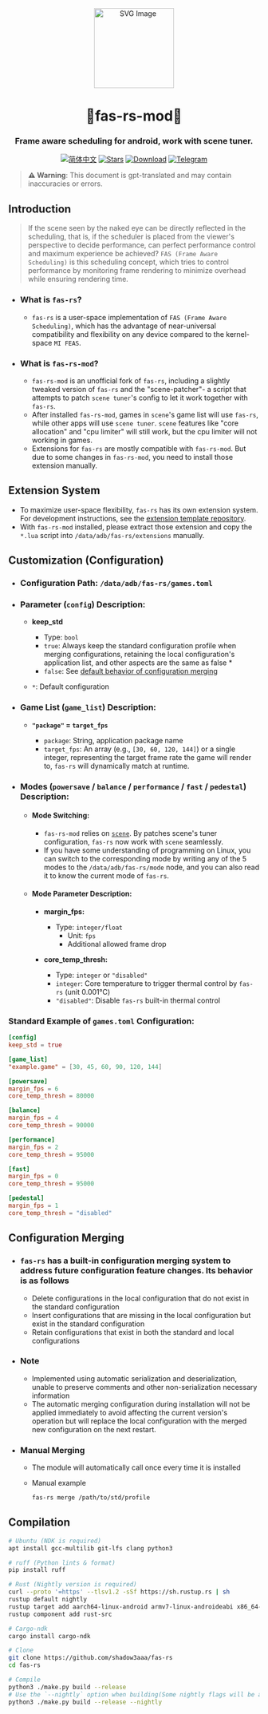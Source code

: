 <div align="center">

<img src="assets/icon.svg" width="160" height="160" style="display: block; margin: 0 auto;" alt="SVG Image">

# **🐶fas-rs-mod🐶**

### Frame aware scheduling for android, work with scene tuner.

[![简体中文][readme-cn-badge]][readme-cn-url]
[![Stars][stars-badge]][stars-url]
[![Download][download-badge]][download-url]
[![Telegram][telegram-badge]][telegram-url]

</div>

> **⚠ Warning**: This document is gpt-translated and may contain inaccuracies or errors.

[readme-cn-badge]: https://img.shields.io/badge/README-简体中文-blue.svg?style=for-the-badge&logo=readme
[readme-cn-url]: README.md
[stars-badge]: https://img.shields.io/github/stars/DdogezD/fas-rs-mod?style=for-the-badge&logo=github
[stars-url]: https://github.com/DdogezD/fas-rs-mod
[download-badge]: https://img.shields.io/github/downloads/DdogezD/fas-rs-mod/total?style=for-the-badge&logo=download
[download-url]: https://github.com/DdogezD/fas-rs-mod/releases/latest
[telegram-badge]: https://img.shields.io/badge/Group-blue?style=for-the-badge&logo=telegram&label=Telegram-Topic
[telegram-url]: https://t.me/fas_rs_official/228

## **Introduction**

> If the scene seen by the naked eye can be directly reflected in the scheduling, that is, if the scheduler is placed from the viewer's perspective to decide performance, can perfect performance control and maximum experience be achieved? `FAS (Frame Aware Scheduling)` is this scheduling concept, which tries to control performance by monitoring frame rendering to minimize overhead while ensuring rendering time.

- ### **What is `fas-rs`?**

  - `fas-rs` is a user-space implementation of `FAS (Frame Aware Scheduling)`, which has the advantage of near-universal compatibility and flexibility on any device compared to the kernel-space `MI FEAS`.

- ### **What is `fas-rs-mod`?**

  - `fas-rs-mod` is an unofficial fork of `fas-rs`, including a slightly tweaked version of `fas-rs` and the "scene-patcher"- a script that attempts to patch `scene tuner`'s config to let it work together with `fas-rs`.
  - After installed `fas-rs-mod`, games in `scene`'s game list will use `fas-rs`, while other apps will use `scene tuner`. `scene` features like "core allocation" and "cpu limiter" will still work, but the cpu limiter will not working in games.
  - Extensions for `fas-rs` are mostly compatible with `fas-rs-mod`. But due to some changes in `fas-rs-mod`, you need to install those extension manually.

## **Extension System**

- To maximize user-space flexibility, `fas-rs` has its own extension system. For development instructions, see the [extension template repository](https://github.com/shadow3aaa/fas-rs-extension-module-template).
- With `fas-rs-mod` installed, please extract those extension and copy the `*.lua` script into `/data/adb/fas-rs/extensions` manually.

## **Customization (Configuration)**

- ### **Configuration Path: `/data/adb/fas-rs/games.toml`**

- ### **Parameter (`config`) Description:**

  - **keep_std**

    - Type: `bool`
    - `true`: Always keep the standard configuration profile when merging configurations, retaining the local configuration's application list, and other aspects are the same as false \*
    - `false`: See [default behavior of configuration merging](#configuration-merging)

  - `*`: Default configuration

- ### **Game List (`game_list`) Description:**

  - **`"package"` = `target_fps`**

    - `package`: String, application package name
    - `target_fps`: An array (e.g., `[30, 60, 120, 144]`) or a single integer, representing the target frame rate the game will render to, `fas-rs` will dynamically match at runtime.

- ### **Modes (`powersave` / `balance` / `performance` / `fast` / `pedestal`) Description:**

  - #### **Mode Switching:**

    - `fas-rs-mod` relies on [`scene`](http://vtools.omarea.com). By patches scene's tuner configuration, `fas-rs` now work with `scene` seamlessly.
    - If you have some understanding of programming on Linux, you can switch to the corresponding mode by writing any of the 5 modes to the `/data/adb/fas-rs/mode` node, and you can also read it to know the current mode of `fas-rs`.

  - #### **Mode Parameter Description:**

    - **margin_fps:**

      - Type: `integer/float`
        - Unit: `fps`
        - Additional allowed frame drop

    - **core_temp_thresh:**

      - Type: `integer` or `"disabled"`
      - `integer`: Core temperature to trigger thermal control by `fas-rs` (unit 0.001℃)
      - `"disabled"`: Disable `fas-rs` built-in thermal control

### **Standard Example of `games.toml` Configuration:**

```toml
[config]
keep_std = true

[game_list]
"example.game" = [30, 45, 60, 90, 120, 144]

[powersave]
margin_fps = 6
core_temp_thresh = 80000

[balance]
margin_fps = 4
core_temp_thresh = 90000

[performance]
margin_fps = 2
core_temp_thresh = 95000

[fast]
margin_fps = 0
core_temp_thresh = 95000

[pedestal]
margin_fps = 1
core_temp_thresh = "disabled"
```

## **Configuration Merging**

- ### `fas-rs` has a built-in configuration merging system to address future configuration feature changes. Its behavior is as follows

  - Delete configurations in the local configuration that do not exist in the standard configuration
  - Insert configurations that are missing in the local configuration but exist in the standard configuration
  - Retain configurations that exist in both the standard and local configurations

- ### Note

  - Implemented using automatic serialization and deserialization, unable to preserve comments and other non-serialization necessary information
  - The automatic merging configuration during installation will not be applied immediately to avoid affecting the current version's operation but will replace the local configuration with the merged new configuration on the next restart.

- ### Manual Merging

  - The module will automatically call once every time it is installed
  - Manual example

    ```bash
    fas-rs merge /path/to/std/profile
    ```

## **Compilation**

```bash
# Ubuntu (NDK is required)
apt install gcc-multilib git-lfs clang python3

# ruff (Python lints & format)
pip install ruff

# Rust (Nightly version is required)
curl --proto '=https' --tlsv1.2 -sSf https://sh.rustup.rs | sh
rustup default nightly
rustup target add aarch64-linux-android armv7-linux-androideabi x86_64-linux-android i686-linux-android
rustup component add rust-src

# Cargo-ndk
cargo install cargo-ndk

# Clone
git clone https://github.com/shadow3aaa/fas-rs
cd fas-rs

# Compile
python3 ./make.py build --release
# Use the `--nightly` option when building(Some nightly flags will be added to produce smaller artifacts)
python3 ./make.py build --release --nightly
```
